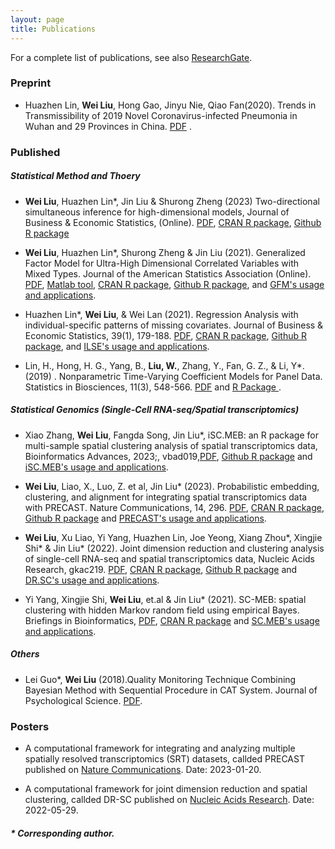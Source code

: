 ```yaml
---
layout: page
title: Publications
---
```


<!--Key publications are described in more detail on the [Research](research.html) page.--> 
For a complete list of publications, see also [ResearchGate](https://www.researchgate.net/profile/Liu-Wei-59).



### Preprint

- Huazhen Lin, **Wei Liu**, Hong Gao, Jinyu Nie, Qiao Fan(2020). Trends in Transmissibility of 2019 Novel
Coronavirus-infected Pneumonia in Wuhan and 29
Provinces in China.  <a href="https://www.medrxiv.org/content/10.1101/2020.02.21.20026468v1">PDF</a> . 

### Published
##### Statistical Method and Thoery

- **Wei Liu**, Huazhen Lin\*, Jin Liu & Shurong Zheng (2023) Two-directional simultaneous inference for high-dimensional models, Journal of Business & Economic Statistics, (Online). [PDF](https://doi.org/10.1080/07350015.2023.2191672), [CRAN R package](https://CRAN.R-project.org/package=TOSI), [Github R package](https://github.com/feiyoung/TOSI)

- **Wei Liu**, Huazhen Lin\*, Shurong Zheng & Jin Liu (2021). Generalized Factor Model for Ultra-High Dimensional Correlated Variables with Mixed Types. Journal of the American Statistics Association (Online). [PDF](https://www.tandfonline.com/doi/full/10.1080/01621459.2021.1999818), [Matlab tool](https://github.com/feiyoung/MGFM), [CRAN R package](https://CRAN.R-project.org/package=GFM), [Github R package](https://github.com/feiyoung/GFM), and [GFM's usage and applications](https://feiyoung.github.io/GFM/docs/index.html).


- Huazhen Lin\*, **Wei Liu**, & Wei Lan (2021).   Regression Analysis with individual-specific patterns of missing covariates. Journal of Business & Economic Statistics, 39(1), 179-188. [PDF](https://www.tandfonline.com/doi/full/10.1080/07350015.2019.1635486), [CRAN R package](https://CRAN.R-project.org/package=ILSE), [Github R package](https://github.com/feiyoung/ILSE), and [ILSE's usage and applications](https://feiyoung.github.io/ILSE/index.html).

- Lin, H., Hong, H. G., Yang, B., **Liu, W.**, Zhang, Y., Fan, G. Z., & Li, Y\*. (2019) . Nonparametric Time-Varying Coefficient Models for Panel Data. Statistics in Biosciences, 11(3), 548-566. <a href="https://link.springer.com/article/10.1007/s12561-019-09248-0">PDF</a> and <a href="https://github.com/feiyoung/nptvcmPD">R Package </a>.

##### Statistical Genomics (Single-Cell RNA-seq/Spatial transcriptomics)

- Xiao Zhang, **Wei Liu**, Fangda Song, Jin Liu\*, iSC.MEB: an R package for
multi-sample spatial clustering analysis of spatial transcriptomics
data, Bioinformatics Advances, 2023;, vbad019,[PDF](https://doi.org/10.1093/bioadv/vbad019), <a href="https://github.com/XiaoZhangryy/iSC.MEB"> Github R package</a>  and [iSC.MEB's usage and applications](https://xiaozhangryy.github.io/iSC.MEB/index.html).


-  **Wei Liu**, Liao, X., Luo, Z. et al, Jin Liu\* (2023). Probabilistic embedding, clustering, and alignment for integrating spatial transcriptomics data with PRECAST. Nature Communications, 14, 296. [PDF](https://www.nature.com/articles/s41467-023-35947-w.pdf?pdf=button%20sticky), <a href="https://CRAN.R-project.org/package=PRECAST"> CRAN R package</a>, <a href="https://github.com/feiyoung/PRECAST"> Github R package</a>  and [PRECAST's usage and applications](https://feiyoung.github.io/PRECAST/index.html).

- **Wei Liu**, Xu Liao, Yi Yang, Huazhen Lin, Joe Yeong, Xiang Zhou\*, Xingjie Shi\* & Jin Liu\* (2022). Joint dimension reduction and clustering analysis of single-cell RNA-seq and spatial transcriptomics data, Nucleic Acids Research, gkac219. [PDF](https://doi.org/10.1093/nar/gkac219), <a href="https://CRAN.R-project.org/package=DR.SC"> CRAN R package</a>, <a href="https://github.com/feiyoung/DR.SC"> Github R package</a> and [DR.SC's usage and applications](https://feiyoung.github.io/DR.SC/index.html).

- Yi Yang, Xingjie Shi, **Wei Liu**, et.al & Jin Liu\* (2021). SC-MEB: spatial clustering with hidden Markov random field using empirical Bayes. Briefings in Bioinformatics,  <a href="https://doi.org/10.1093/bib/bbab466">PDF</a>, <a href="https://CRAN.R-project.org/package=SC.MEB"> CRAN R package</a> and [SC.MEB's usage and applications](https://shufeyangyi2015310117.github.io/SC.MEB/index.html).
  

##### Others

- Lei Guo\*, **Wei Liu** (2018).Quality Monitoring Technique Combining Bayesian Method with Sequential Procedure in CAT System. Journal of Psychological Science.  <a href="http://www.psysci.org/EN/abstract/abstract10065.shtml">PDF</a>.
  

### Posters
- A computational framework for integrating and analyzing multiple spatially resolved transcriptomics (SRT) datasets, callded PRECAST published on [Nature Communications](https://doi.org/10.1038/s41467-023-35947-w). Date: 2023-01-20.

- A computational framework for joint dimension reduction and spatial clustering, callded DR-SC published on [Nucleic Acids Research](https://doi.org/10.1093/nar/gkac219). Date: 2022-05-29.




##### \* Corresponding author.
